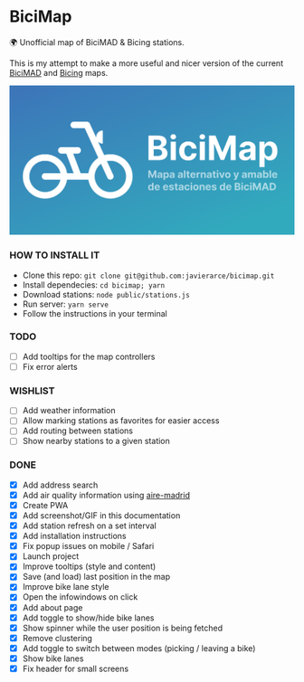 # BiciMap

🌍 Unofficial map of BiciMAD & Bicing stations. 

This is my attempt to make a more useful and nicer version of the current [BiciMAD](https://u.bicimad.com/mapa) and [Bicing](https://bicing.barcelona/mapa-de-disponibilitat) maps.

![card](public/img/card.png)

### HOW TO INSTALL IT

- Clone this repo: `git clone git@github.com:javierarce/bicimap.git`
- Install dependecies: `cd bicimap; yarn`
- Download stations: `node public/stations.js`
- Run server: `yarn serve`
- Follow the instructions in your terminal

### TODO

- [ ] Add tooltips for the map controllers
- [ ] Fix error alerts

### WISHLIST

- [ ] Add weather information
- [ ] Allow marking stations as favorites for easier access
- [ ] Add routing between stations
- [ ] Show nearby stations to a given station

### DONE

- [x] Add address search
- [x] Add air quality information using [aire-madrid](https://github.com/javierarce/aire-madrid)
- [x] Create PWA
- [x] Add screenshot/GIF in this documentation
- [x] Add station refresh on a set interval
- [x] Add installation instructions
- [x] Fix popup issues on mobile / Safari
- [x] Launch project
- [x] Improve tooltips (style and content)
- [x] Save (and load) last position in the map
- [x] Improve bike lane style
- [x] Open the infowindows on click
- [x] Add about page
- [x] Add toggle to show/hide bike lanes
- [x] Show spinner while the user position is being fetched
- [x] Remove clustering
- [x] Add toggle to switch between modes (picking / leaving a bike)
- [x] Show bike lanes
- [x] Fix header for small screens
